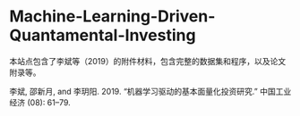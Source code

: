 # Machine-Learning-Driven-Quantamental-Investing

本站点包含了李斌等（2019）的附件材料，包含完整的数据集和程序，以及论文附录等。

李斌, 邵新月, and 李玥阳. 2019. “机器学习驱动的基本面量化投资研究.” 中国工业经济 (08): 61–79.
